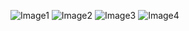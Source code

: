![Image1](https://github.com/kyle-andrus/RIP/blob/master/PressKit/presskit1.png)
![Image2](https://github.com/kyle-andrus/RIP/blob/master/PressKit/presskit2.png)
![Image3](https://github.com/kyle-andrus/RIP/blob/master/PressKit/presskit5.png)
![Image4](https://github.com/kyle-andrus/RIP/blob/master/PressKit/presskit4.png)


